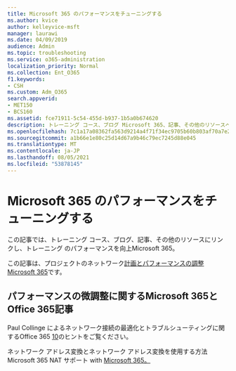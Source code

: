 ```yaml
---
title: Microsoft 365 のパフォーマンスをチューニングする
ms.author: kvice
author: kelleyvice-msft
manager: laurawi
ms.date: 04/09/2019
audience: Admin
ms.topic: troubleshooting
ms.service: o365-administration
localization_priority: Normal
ms.collection: Ent_O365
f1.keywords:
- CSH
ms.custom: Adm_O365
search.appverid:
- MET150
- BCS160
ms.assetid: fce71911-5c54-455d-b937-1b5a0b674620
description: トレーニング コース、ブログ Microsoft 365、記事、その他のリソースへのリンク。
ms.openlocfilehash: 7c1a17a08362fa563d9214a4f71f34ec9705b60b803af70a7e2b185b687db32c
ms.sourcegitcommit: a1b66e1e80c25d14d67a9b46c79ec7245d88e045
ms.translationtype: MT
ms.contentlocale: ja-JP
ms.lasthandoff: 08/05/2021
ms.locfileid: "53878145"
---
```

# <a name="tune-microsoft-365-performance"></a>Microsoft 365 のパフォーマンスをチューニングする

この記事では、トレーニング コース、ブログ、記事、その他のリソースにリンクし、トレーニング のパフォーマンスを向上Microsoft 365。
  
この記事は、プロジェクトのネットワーク[計画とパフォーマンスの調整Microsoft 365](./network-planning-and-performance.md)です。
   
## <a name="articles-about-fine-tuning-microsoft-365-and-office-365-performance"></a>パフォーマンスの微調整に関するMicrosoft 365とOffice 365記事

Paul Collinge によるネットワーク接続の最適化とトラブルシューティングに関するOffice 365 [10](/archive/blogs/onthewire/top-10-tips-for-optimising-troubleshooting-your-office-365-network-connectivity)のヒントをご覧ください。 
  
ネットワーク アドレス変換とネットワーク アドレス変換を使用する方法Microsoft 365 NAT サポート with [Microsoft 365。](nat-support-with-microsoft-365.md)
